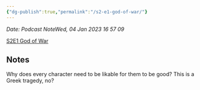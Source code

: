 ```yaml
---
{"dg-publish":true,"permalink":"/s2-e1-god-of-war/"}
---
```




*Date: Podcast NoteWed, 04 Jan 2023 16 57 09*

[S2E1 God of War](https://overcast.fm/+uuqj5VhSE/25:06)

## Notes
Why does every character need to be likable for them to be good? This is a Greek tragedy, no?